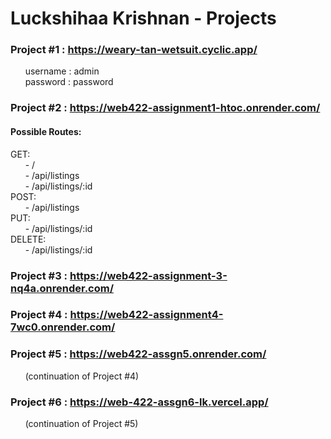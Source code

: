 # Luckshihaa Krishnan - Projects

### Project #1 : https://weary-tan-wetsuit.cyclic.app/  
 &nbsp; &nbsp; &nbsp; username : admin  
 &nbsp; &nbsp; &nbsp; password : password  
  
### Project #2 : https://web422-assignment1-htoc.onrender.com/
#### Possible Routes:  
  GET:  
    &nbsp; &nbsp; &nbsp; - /  
    &nbsp; &nbsp; &nbsp; - /api/listings  
    &nbsp; &nbsp; &nbsp; - /api/listings/:id  
  POST:  
    &nbsp; &nbsp; &nbsp; - /api/listings  
  PUT:  
    &nbsp; &nbsp; &nbsp; - /api/listings/:id  
  DELETE:  
    &nbsp; &nbsp; &nbsp; - /api/listings/:id        
    

### Project #3 : https://web422-assignment-3-nq4a.onrender.com/  
### Project #4 : https://web422-assignment4-7wc0.onrender.com/  
### Project #5 : https://web422-assgn5.onrender.com/  
&nbsp; &nbsp; &nbsp; (continuation of Project #4)  
### Project #6 : https://web-422-assgn6-lk.vercel.app/
&nbsp; &nbsp; &nbsp; (continuation of Project #5)  
